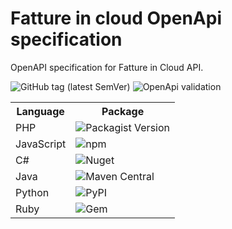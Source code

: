 # Fatture in cloud OpenApi specification

OpenAPI specification for Fatture in Cloud API.

<img alt="GitHub tag (latest SemVer)" src="https://img.shields.io/github/v/tag/fattureincloud/openapi-fattureincloud?color=violet&label=release&sort=semver">

<img alt ="OpenApi validation" src="https://validator.swagger.io/validator?url=https://raw.githubusercontent.com/fattureincloud/openapi-fattureincloud/master/openapi.yaml">

<table>
    <tr><th>Language</th><th>Package</th></tr>
    <tr><td>PHP</td><td><img alt="Packagist Version" src="https://img.shields.io/packagist/v/fattureincloud/fattureincloud-php-sdk?color=8892be"></td></tr>
    <tr><td>JavaScript</td><td><img alt="npm" src="https://img.shields.io/npm/v/@fattureincloud/fattureincloud-js-sdk?color=ffeb42"></td></tr>
    <tr><td>C#</td><td><img alt="Nuget" src="https://img.shields.io/nuget/v/It.FattureInCloud.Sdk?color=7b2f85"></td></tr>
    <tr><td>Java</td><td><img alt="Maven Central" src="https://img.shields.io/maven-central/v/it.fattureincloud/fattureincloud-java-sdk?color=b07219"></td></tr>
    <tr><td>Python</td><td><img alt="PyPI" src="https://img.shields.io/pypi/v/fattureincloud-python-sdk?color=16c0f8"></td></tr>
    <tr><td>Ruby</td><td><img alt="Gem" src="https://img.shields.io/gem/v/fattureincloud_ruby_sdk?color=c22815"></td></tr>
</table>
